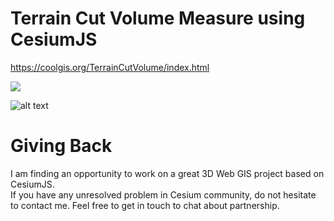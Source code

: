 # Terrain Cut Volume Measure using CesiumJS    

https://coolgis.org/TerrainCutVolume/index.html

[![](http://img.youtube.com/vi/EAJTSKiGNTY/0.jpg)](http://www.youtube.com/watch?v=EAJTSKiGNTY "")

![alt text](https://raw.githubusercontent.com/3DGISKing/Cesium_TerrainCutVolumeMeasurer/master/Screenshot_2.png?raw=true)

# Giving Back
I am finding an opportunity to work on a great 3D Web GIS project based on CesiumJS.        
If you have any unresolved problem in Cesium community, do not hesitate to contact me.
Feel free to get in touch to chat about partnership.  
